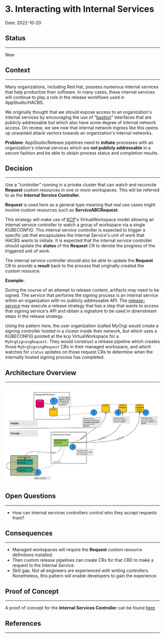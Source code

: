 # 3. Interacting with Internal Services

Date: 2022-10-20

## Status

---

New

## Context

---

Many organizations, including Red Hat, possess numerous internal services that help productize their software.
In many cases, these internal services will continue to play a role in the release workflows used in AppStudio/HACBS.

We originally thought that we should expose access to an organization's internal services by encouraging the use of "[bastion](https://en.wikipedia.org/wiki/Bastion_host)" interfaces that are publicly addressable but which also have some degree of internal network access. On review, we see now that internal network ingress like this opens up unwanted
attack vectors towards an organization's internal networks.

**Problem**: AppStudio/Release pipelines need to **initiate** processes with an organization's internal services which
are **not publicly addressable** in a secure fashion and be able to obtain process status and completion results.

## Decision

---

Use a "controller" running in a private cluster that can watch and reconcile **Request** custom resources in
one or more workspaces. This will be referred to as the **Internal Service Controller**.

**Request** is used here as a general type meaning that real use cases might involve custom resources
such as **ServiceABCRequest**.

This strategy will make use of [KCP]'s VirtualWorkspace model allowing an internal service controller to watch a group of
workspace via a single _KUBECONFIG_. This internal service controller is expected to trigger a specific job that encapsulates the Internal Service's unit of work
that HACBS wants to initiate. It is expected that the internal service controller should update the **status** of the **Request** CR to denote the progress of the
triggered unit of work.

The internal service controller should also be able to update the **Request** CR to provide a **result** back to the process that
originally created the custom resource.

**Example:**

During the course of an attempt to release content, artifacts may need to be signed. The service that
performs the signing process is an internal service within an organization with no publicly addressable API.
The [release-service] may execute a release strategy that has a step that wants to access that signing service's
API and obtain a signature to be used in downstream steps in the release strategy.

Using the pattern here, the user organization (called MyOrg) would create a signing controller hosted in a cluster inside their network, but which uses a KUBECONFIG pointed at the kcp VirtualWorkspace for a `MyOrgSigningRequest`. They would construct a release pipeline which creates those `MyOrgSigningRequest` CRs in their managed workspace, and which watches for `status` updates on those request CRs to determine when the internally hosted signing process has completed.

## Architecture Overview

---

![Interacting with Internal Services](../diagrams/ADR-0003/interacting-with-internal-services.jpg)

## Open Questions

---

* How can internal services controllers control who they accept requests from?

## Consequences

---

* Managed workspaces will require the **Request** custom resource definitions installed.
 * Then custom release pipelines can create CRs for that CRD to make a request to the Internal Service.
* Skill gap. Not all engineers are experienced with writing controllers. Nonetheless, this pattern will enable
developers to gain the experience.

## Proof of Concept

---

A proof of concept for the **Internal Services Controller** can be found [here](https://github.com/scoheb/internal-services-controller-poc)

## References

---

[KCP]: ../ref/kcp.md
[release-service]: ../book/release-service.md

